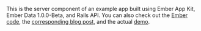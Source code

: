 This is the server component of an example app built using Ember App Kit, Ember Data 1.0.0-Beta, and Rails API. You can also check out the [Ember code](https://github.com/jasonkriss/contacts-client), the [corresponding blog post](http://blog.jasonkriss.com/eak-ember-data-rails-api-tutorial), and the actual [demo](http://contacts-client.s3-website-us-west-1.amazonaws.com).